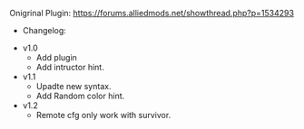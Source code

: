 Onigrinal Plugin: https://forums.alliedmods.net/showthread.php?p=1534293
* Changelog:</br>
- v1.0</br>
  - Add plugin</br>
  - Add intructor hint.</br>
- v1.1</br>
  - Upadte new syntax.</br>
  - Add Random color hint.</br>
- v1.2</br>
  - Remote cfg only work with survivor.</br>
